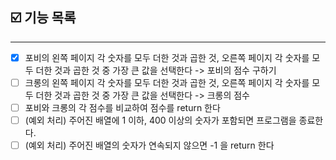 ## ☑️ 기능 목록
---
- [x] 포비의 왼쪽 페이지 각 숫자를 모두 더한 것과 곱한 것, 오른쪽 페이지 각 숫자를 모두 더한 것과 곱한 것 중 가장 큰 값을 선택한다 -> 포비의 점수 구하기
- [ ] 크롱의 왼쪽 페이지 각 숫자를 모두 더한 것과 곱한 것, 오른쪽 페이지 각 숫자를 모두 더한 것과 곱한 것 중 가장 큰 값을 선택한다 -> 크롱의 점수
- [ ] 포비와 크롱의 각 점수를 비교하여 점수를 return 한다
- [ ] (예외 처리) 주어진 배열에 1 이하, 400 이상의 숫자가 포함되면 프로그램을 종료한다.
- [ ] (예외 처리) 주어진 배열의 숫자가 연속되지 않으면 -1 을 return 한다